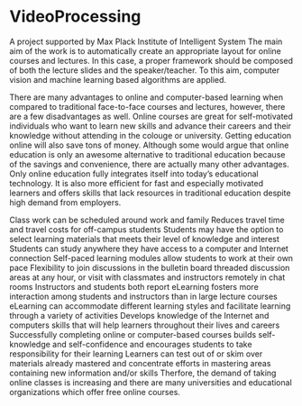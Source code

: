 # VideoProcessing
A project supported by Max Plack Institute of Intelligent System
The main aim of the work is to automatically create an appropriate layout for online courses and lectures.  In this case, a proper framework should be composed of both the lecture slides and the speaker/teacher. To this aim, computer vision and machine learning  based algorithms are applied.

There are many advantages to online and computer-based learning when compared to traditional face-to-face courses and lectures, however, there are a few disadvantages as well.
Online courses are great for self-motivated individuals who want to learn new skills and advance their careers and their knowledge without attending in the colouge or university. Getting education online will also save tons of money. Although some would argue that online education is only an awesome alternative to traditional education because of the savings and convenience, there are actually many other advantages. Only online education fully integrates itself into today’s educational technology. It is also more efficient for fast and especially motivated learners and offers skills that lack resources in traditional education despite high demand from employers. 

Class work can be scheduled around work and family
Reduces travel time and travel costs for off-campus students
Students may have the option to select learning materials that meets their level of knowledge and interest
Students can study anywhere they have access to a computer and Internet connection
Self-paced learning modules allow students to work at their own pace
Flexibility to join discussions in the bulletin board threaded discussion areas at any hour, or visit with classmates and instructors remotely in chat rooms
Instructors and students both report eLearning fosters more interaction among students and instructors than in large lecture courses
eLearning can accommodate different learning styles and facilitate learning through a variety of activities
Develops knowledge of the Internet and computers skills that will help learners throughout their lives and careers
Successfully completing online or computer-based courses builds self-knowledge and self-confidence and encourages students to take responsibility for their learning
Learners can test out of or skim over materials already mastered and concentrate efforts in mastering areas containing new information and/or skills
Therfore, the demand of taking online classes is increasing and there are many universities and educational organizations which offer free online courses. 
